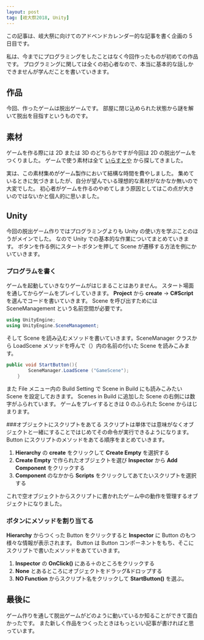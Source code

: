 ```yaml
---
layout: post
tag: [岐大祭2018, Unity]
---
```


この記事は、岐大祭に向けてのアドベンドカレンダー的な記事を書く企画の 5 日目です。

私は、今までにプログラミングをしたことはなく今回作ったものが初めての作品です。
プログラミングに関しては全くの初心者なので、本当に基本的な話しかできませんが学んだことを書いていきます。

## 作品

今回、作ったゲームは脱出ゲームです。
部屋に閉じ込められた状態から謎を解いて脱出を目指すというものです。

## 素材

ゲームを作る際には 2D または 3D のどちらかですが今回は 2D の脱出ゲームをつくりました。
ゲームで使う素材は全て [いらすとや](https://www.irasutoya.com) から探してきました。

実は、この素材集めがゲーム製作において結構な時間を費やしました。
集めているときに気づきましたが、自分が望んでいる理想的な素材がなかなか無いので大変でした。
初心者がゲームを作るのやめてしまう原因としてはこの点が大きいのではないかと個人的に思いました。

## Unity

今回の脱出ゲーム作りではプログラミングよりも Unity の使い方を学ぶことのほうがメインでした。
なので Unity での基本的な作業についてまとめていきます。
ボタンを作る例にスタートボタンを押して Scene が遷移する方法を例にかいていきます。

### プログラムを書く

ゲームを起動していきなりゲームがはじまることはありません。
スタート場面を通してからゲームをプレイしていきます。
**Project** から **create** → **C#Script** を選んでコードを書いていきます。
Scene を呼び出すためには SceneManagement という名前空間が必要です。

```cs
using UnityEngine;
using UnityEngine.SceneManagement;
```

そして Scene を読み込むメソッドを書いていきます。SceneManager クラスから LoadScene メソッドを呼んで（）内の名前の付いた Scene を読みこみます。

```cs
public void StartButton(){
		SceneManager.LoadScene ("GameScene");
	}
```

また File メニュー内の Build Setting で Scene in Build にも読みこみたい Scene を設定しておきます。
Scenes in Build に追加した Scene の右側には数字がふられています。
ゲームをプレイするときは 0 のふられた Scene からはじまります。

###オブジェクトにスクリプトをあてる
スクリプトは単体では意味がなくオブジェクトと一緒にすることではじめてその命令が実行できるようになります。
Button にスクリプトのメソッドをあてる順序をまとめていきます。

1. **Hierarchy** の **create** をクリックして **Create Empty** を選択する
2. **Create Empty** で作られたオブジェクトを選び **Inspector** から **Add Component** をクリックする
3. **Component** のなかから **Scripts** をクリックしてあてたいスクリプトを選択する

これで空オブジェクトからスクリプトに書かれたゲーム中の動作を管理するオブジェクトになりました。

### ボタンにメソッドを割り当てる

**Hierarchy** からつくった Button をクリックすると **Inspector** に Button のもつ様々な情報が表示されます。
Button は Button コンポーネントをもち、そこにスクリプトで書いたメソッドをあてていきます。

1. **Inspector** の **OnClick()** にある＋のところをクリックする
2. **None** とあるところにオブジェクトをドラッグ&ドロップする
3. **NO Function** からスクリプト名をクリックして **StartButton()** を選ぶ。

## 最後に

ゲーム作りを通して脱出ゲームがどのように動いているか知ることができて面白かったです。
また新しく作品をつくったときはもっといい記事が書ければと思っています。
